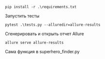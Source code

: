 ```
pip install -r .\requirements.txt
```

Запустить тесты
```
pytest .\tests.py --alluredir=allure-results
```
Сгенерировать и открыть отчет Allure
```
allure serve allure-results
```
Сама функция в superhero_finder.py
